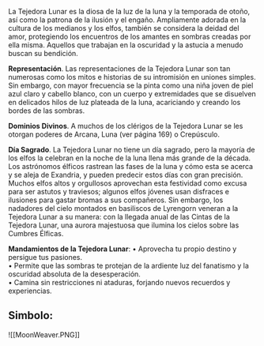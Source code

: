 La Tejedora Lunar es la diosa de la luz de la luna y la temporada de otoño, así como la patrona de la ilusión y el engaño. Ampliamente adorada en la cultura de los medianos y los elfos, también se considera la deidad del amor, protegiendo los encuentros de los amantes en sombras creadas por ella misma. Aquellos que trabajan en la oscuridad y la astucia a menudo buscan su bendición.

**Representación**. Las representaciones de la Tejedora Lunar son tan numerosas como los mitos e historias de su intromisión en uniones simples. Sin embargo, con mayor frecuencia se la pinta como una niña joven de piel azul claro y cabello blanco, con un cuerpo y extremidades que se disuelven en delicados hilos de luz plateada de la luna, acariciando y creando los bordes de las sombras.

**Dominios Divinos**. A muchos de los clérigos de la Tejedora Lunar se les otorgan poderes de Arcana, Luna (ver página 169) o Crepúsculo.

**Día Sagrado**. La Tejedora Lunar no tiene un día sagrado, pero la mayoría de los elfos la celebran en la noche de la luna llena más grande de la década. Los astrónomos élficos rastrean las fases de la luna y cómo esta se acerca y se aleja de Exandria, y pueden predecir estos días con gran precisión. Muchos elfos altos y orgullosos aprovechan esta festividad como excusa para ser astutos y traviesos; algunos elfos jóvenes usan disfraces e ilusiones para gastar bromas a sus compañeros. Sin embargo, los nadadores del cielo montados en basiliscos de Lyrengorn veneran a la Tejedora Lunar a su manera: con la llegada anual de las Cintas de la Tejedora Lunar, una aurora majestuosa que ilumina los cielos sobre las Cumbres Élficas.

**Mandamientos de la Tejedora Lunar**: 
	• Aprovecha tu propio destino y persigue tus pasiones.<br>
	• Permite que las sombras te protejan de la ardiente luz del fanatismo y la oscuridad absoluta de la desesperación. <br>
	• Camina sin restricciones ni ataduras, forjando nuevos recuerdos y experiencias.

## Simbolo:

![[MoonWeaver.PNG]]